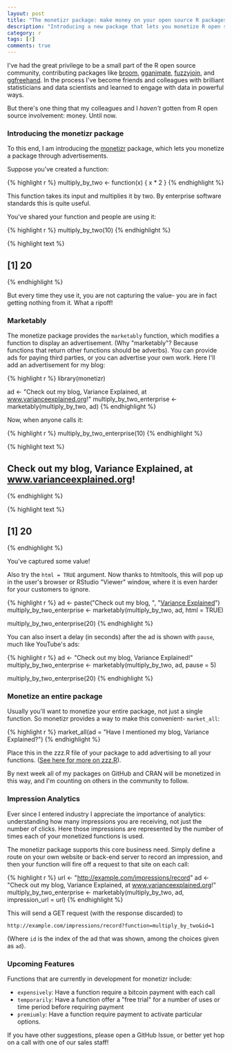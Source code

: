 ```yaml
---
layout: post
title: "The monetizr package: make money on your open source R packages"
description: "Introducing a new package that lets you monetize R open source development."
category: r
tags: [r]
comments: true
---
```


I've had the great privilege to be a small part of the R open source community, contributing packages like [broom](https://cran.r-project.org/web/packages/broom/index.html), [gganimate](https://github.com/dgrtwo/gganimate), [fuzzyjoin](https://github.com/dgrtwo/fuzzyjoin), and [ggfreehand](https://github.com/dgrtwo/ggfreehand). In the process I've become friends and colleagues with brilliant statisticians and data scientists and learned to engage with data in powerful ways.

But there's one thing that my colleagues and I *haven't* gotten from R open source involvement: money. Until now.

### Introducing the monetizr package

To this end, I am introducing the [monetizr](http://github.com/dgrtwo/monetizr) package, which lets you monetize a package through advertisements.

Suppose you've created a function:


{% highlight r %}
multiply_by_two <- function(x) {
  x * 2
}
{% endhighlight %}

This function takes its input and multiplies it by two. By enterprise software standards this is quite useful.

You've shared your function and people are using it: 


{% highlight r %}
multiply_by_two(10)
{% endhighlight %}



{% highlight text %}
## [1] 20
{% endhighlight %}

But every time they use it, you are not capturing the value- you are in fact getting nothing from it. What a ripoff!

### Marketably

The monetize package provides the `marketably` function, which modifies a function to display an advertisement. (Why "marketably"? Because functions that return other functions should be adverbs). You can provide ads for paying third parties, or you can advertise your own work. Here I'll add an advertisement for my blog:


{% highlight r %}
library(monetizr)

ad <- "Check out my blog, Variance Explained, at www.varianceexplained.org!"
multiply_by_two_enterprise <- marketably(multiply_by_two, ad)
{% endhighlight %}

Now, when anyone calls it:


{% highlight r %}
multiply_by_two_enterprise(10)
{% endhighlight %}



{% highlight text %}
## Check out my blog, Variance Explained, at www.varianceexplained.org!
{% endhighlight %}



{% highlight text %}
## [1] 20
{% endhighlight %}

You've captured some value!

Also try the `html = TRUE` argument. Now thanks to htmltools, this will pop up in the user's browser or RStudio "Viewer" window, where it is even harder for your customers to ignore.


{% highlight r %}
ad <- paste("Check out my blog, ",
            "<a href='www.varianceexplained.org!'>Variance Explained</a>")
multiply_by_two_enterprise <- marketably(multiply_by_two, ad, html = TRUE)

multiply_by_two_enterprise(20)
{% endhighlight %}

You can also insert a delay (in seconds) after the ad is shown with `pause`, much like YouTube's ads:


{% highlight r %}
ad <- "Check out my blog, Variance Explained!"
multiply_by_two_enterprise <- marketably(multiply_by_two, ad, pause = 5)

multiply_by_two_enterprise(20)
{% endhighlight %}

### Monetize an entire package

Usually you'll want to monetize your entire package, not just a single function. So monetizr provides a way to make this convenient- `market_all`:


{% highlight r %}
market_all(ad = "Have I mentioned my blog, Variance Explained?")
{% endhighlight %}

Place this in the zzz.R file of your package to add advertising to all your functions. ([See here for more on zzz.R](http://r-pkgs.had.co.nz/r.html)).

By next week all of my packages on GitHub and CRAN will be monetized in this way, and I'm counting on others in the community to follow. 

### Impression Analytics

Ever since I entered industry I appreciate the importance of analytics: understanding how many impressions you are receiving, not just the number of clicks. Here those impressions are represented by the number of times each of your monetized functions is used.

The monetizr package supports this core business need. Simply define a route on your own website or back-end server to record an impression, and then your function will fire off a request to that site on each call:


{% highlight r %}
url <- "http://example.com/impressions/record"
ad <- "Check out my blog, Variance Explained, at www.varianceexplained.org!"
multiply_by_two_enterprise <- marketably(multiply_by_two, ad,
                                         impression_url = url)
{% endhighlight %}

This will send a GET request (with the response discarded) to 

    http://example.com/impressions/record?function=multiply_by_two&id=1

(Where `id` is the index of the ad that was shown, among the choices given as `ad`).

### Upcoming Features

Functions that are currently in development for monetizr include:

* `expensively`: Have a function require a bitcoin payment with each call
* `temporarily`: Have a function offer a "free trial" for a number of uses or time period before requiring payment
* `premiumly`: Have a function require payment to activate particular options.

If you have other suggestions, please open a GitHub Issue, or better yet hop on a call with one of our sales staff!
